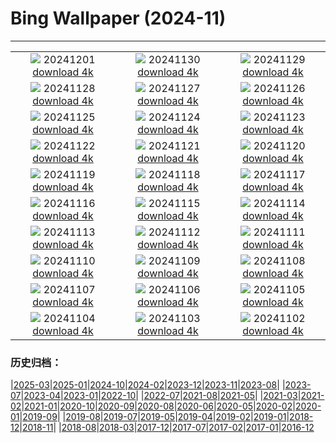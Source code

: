 # Bing Wallpaper (2024-11)
**************
| | | |
| :----: | :----: | :----: |
| ![](https://www.bing.com/th?id=OHR.IcebergsAntarctica_EN-IN1897026898_1920x1080.jpg) 20241201 [download 4k](https://www.bing.com/th?id=OHR.IcebergsAntarctica_EN-IN1897026898_UHD.jpg) | ![](https://www.bing.com/th?id=OHR.RhinosKenya_EN-IN6639992420_1920x1080.jpg) 20241130 [download 4k](https://www.bing.com/th?id=OHR.RhinosKenya_EN-IN6639992420_UHD.jpg) | ![](https://www.bing.com/th?id=OHR.MtStMichel_EN-IN3221435828_1920x1080.jpg) 20241129 [download 4k](https://www.bing.com/th?id=OHR.MtStMichel_EN-IN3221435828_UHD.jpg) |
| ![](https://www.bing.com/th?id=OHR.MurdeshwarTemple_EN-IN3830652229_1920x1080.jpg) 20241128 [download 4k](https://www.bing.com/th?id=OHR.MurdeshwarTemple_EN-IN3830652229_UHD.jpg) | ![](https://www.bing.com/th?id=OHR.SemoisRiver_EN-IN2471885756_1920x1080.jpg) 20241127 [download 4k](https://www.bing.com/th?id=OHR.SemoisRiver_EN-IN2471885756_UHD.jpg) | ![](https://www.bing.com/th?id=OHR.ConstitutionDay_EN-IN3100148262_1920x1080.jpg) 20241126 [download 4k](https://www.bing.com/th?id=OHR.ConstitutionDay_EN-IN3100148262_UHD.jpg) |
| ![](https://www.bing.com/th?id=OHR.AmboseliGiraffes_EN-IN2702242576_1920x1080.jpg) 20241125 [download 4k](https://www.bing.com/th?id=OHR.AmboseliGiraffes_EN-IN2702242576_UHD.jpg) | ![](https://www.bing.com/th?id=OHR.SonomaCoast_EN-IN1867491074_1920x1080.jpg) 20241124 [download 4k](https://www.bing.com/th?id=OHR.SonomaCoast_EN-IN1867491074_UHD.jpg) | ![](https://www.bing.com/th?id=OHR.FibonacciAloe_EN-IN9508407386_1920x1080.jpg) 20241123 [download 4k](https://www.bing.com/th?id=OHR.FibonacciAloe_EN-IN9508407386_UHD.jpg) |
| ![](https://www.bing.com/th?id=OHR.ZafraCastle_EN-IN7242103758_1920x1080.jpg) 20241122 [download 4k](https://www.bing.com/th?id=OHR.ZafraCastle_EN-IN7242103758_UHD.jpg) | ![](https://www.bing.com/th?id=OHR.LionCubs_EN-IN6903529152_1920x1080.jpg) 20241121 [download 4k](https://www.bing.com/th?id=OHR.LionCubs_EN-IN6903529152_UHD.jpg) | ![](https://www.bing.com/th?id=OHR.TrulliGrove_EN-IN6379040036_1920x1080.jpg) 20241120 [download 4k](https://www.bing.com/th?id=OHR.TrulliGrove_EN-IN6379040036_UHD.jpg) |
| ![](https://www.bing.com/th?id=OHR.TasmansArch_EN-IN6029485722_1920x1080.jpg) 20241119 [download 4k](https://www.bing.com/th?id=OHR.TasmansArch_EN-IN6029485722_UHD.jpg) | ![](https://www.bing.com/th?id=OHR.PorthcawlLighthouse_EN-IN5797196395_1920x1080.jpg) 20241118 [download 4k](https://www.bing.com/th?id=OHR.PorthcawlLighthouse_EN-IN5797196395_UHD.jpg) | ![](https://www.bing.com/th?id=OHR.RedStag_EN-IN5545228267_1920x1080.jpg) 20241117 [download 4k](https://www.bing.com/th?id=OHR.RedStag_EN-IN5545228267_UHD.jpg) |
| ![](https://www.bing.com/th?id=OHR.FrieslandNetherlands_EN-IN5299828357_1920x1080.jpg) 20241116 [download 4k](https://www.bing.com/th?id=OHR.FrieslandNetherlands_EN-IN5299828357_UHD.jpg) | ![](https://www.bing.com/th?id=OHR.YiPengLanterns_EN-IN5031761378_1920x1080.jpg) 20241115 [download 4k](https://www.bing.com/th?id=OHR.YiPengLanterns_EN-IN5031761378_UHD.jpg) | ![](https://www.bing.com/th?id=OHR.ManarolaItaly_EN-IN1899501021_1920x1080.jpg) 20241114 [download 4k](https://www.bing.com/th?id=OHR.ManarolaItaly_EN-IN1899501021_UHD.jpg) |
| ![](https://www.bing.com/th?id=OHR.KelpForest_EN-IN9809129785_1920x1080.jpg) 20241113 [download 4k](https://www.bing.com/th?id=OHR.KelpForest_EN-IN9809129785_UHD.jpg) | ![](https://www.bing.com/th?id=OHR.VineyardsBlackForestFall_EN-IN7604889650_1920x1080.jpg) 20241112 [download 4k](https://www.bing.com/th?id=OHR.VineyardsBlackForestFall_EN-IN7604889650_UHD.jpg) | ![](https://www.bing.com/th?id=OHR.Banff24_EN-IN9205670476_1920x1080.jpg) 20241111 [download 4k](https://www.bing.com/th?id=OHR.Banff24_EN-IN9205670476_UHD.jpg) |
| ![](https://www.bing.com/th?id=OHR.YucatanFlamingos_EN-IN8899301061_1920x1080.jpg) 20241110 [download 4k](https://www.bing.com/th?id=OHR.YucatanFlamingos_EN-IN8899301061_UHD.jpg) | ![](https://www.bing.com/th?id=OHR.MoroccoMilkyWay_EN-IN8452456680_1920x1080.jpg) 20241109 [download 4k](https://www.bing.com/th?id=OHR.MoroccoMilkyWay_EN-IN8452456680_UHD.jpg) | ![](https://www.bing.com/th?id=OHR.GlacialRivers_EN-IN8184240040_1920x1080.jpg) 20241108 [download 4k](https://www.bing.com/th?id=OHR.GlacialRivers_EN-IN8184240040_UHD.jpg) |
| ![](https://www.bing.com/th?id=OHR.CanadaWolves_EN-IN6734242410_1920x1080.jpg) 20241107 [download 4k](https://www.bing.com/th?id=OHR.CanadaWolves_EN-IN6734242410_UHD.jpg) | ![](https://www.bing.com/th?id=OHR.ShiShiBeach_EN-IN6380183906_1920x1080.jpg) 20241106 [download 4k](https://www.bing.com/th?id=OHR.ShiShiBeach_EN-IN6380183906_UHD.jpg) | ![](https://www.bing.com/th?id=OHR.AdinathTemple_EN-IN6085140917_1920x1080.jpg) 20241105 [download 4k](https://www.bing.com/th?id=OHR.AdinathTemple_EN-IN6085140917_UHD.jpg) |
| ![](https://www.bing.com/th?id=OHR.CumbriaAutumn_EN-IN5406739257_1920x1080.jpg) 20241104 [download 4k](https://www.bing.com/th?id=OHR.CumbriaAutumn_EN-IN5406739257_UHD.jpg) | ![](https://www.bing.com/th?id=OHR.YucatanBiosphere_EN-IN2120875248_1920x1080.jpg) 20241103 [download 4k](https://www.bing.com/th?id=OHR.YucatanBiosphere_EN-IN2120875248_UHD.jpg) | ![](https://www.bing.com/th?id=OHR.BisonYellowstone_EN-IN4855239793_1920x1080.jpg) 20241102 [download 4k](https://www.bing.com/th?id=OHR.BisonYellowstone_EN-IN4855239793_UHD.jpg) |

### 历史归档：

|[2025-03](bing/2025-03/2025-03.md)|[2025-01](bing/2025-01/2025-01.md)|[2024-10](bing/2024-10/2024-10.md)|[2024-02](bing/2024-02/2024-02.md)|[2023-12](bing/2023-12/2023-12.md)|[2023-11](bing/2023-11/2023-11.md)|[2023-08](bing/2023-08/2023-08.md)|
|[2023-07](bing/2023-07/2023-07.md)|[2023-04](bing/2023-04/2023-04.md)|[2023-01](bing/2023-01/2023-01.md)|[2022-10](bing/2022-10/2022-10.md)|
|[2022-07](bing/2022-07/2022-07.md)|[2021-08](bing/2021-08/2021-08.md)|[2021-05](bing/2021-05/2021-05.md)|
|[2021-03](bing/2021-03/2021-03.md)|[2021-02](bing/2021-02/2021-02.md)|[2021-01](bing/2021-01/2021-01.md)|[2020-10](bing/2020-10/2020-10.md)|[2020-09](bing/2020-09/2020-09.md)|[2020-08](bing/2020-08/2020-08.md)|[2020-06](bing/2020-06/2020-06.md)|[2020-05](bing/2020-05/2020-05.md)|[2020-02](bing/2020-02/2020-02.md)|[2020-01](bing/2020-01/2020-01.md)|[2019-09](bing/2019-09/2019-09.md)|
|[2019-08](bing/2019-08/2019-08.md)|[2019-07](bing/2019-07/2019-07.md)|[2019-05](bing/2019-05/2019-05.md)|[2019-04](bing/2019-04/2019-04.md)|[2019-02](bing/2019-02/2019-02.md)|[2019-01](bing/2019-01/2019-01.md)|[2018-12](bing/2018-12/2018-12.md)|[2018-11](bing/2018-11/2018-11.md)|
|[2018-08](bing/2018-08/2018-08.md)|[2018-03](bing/2018-03/2018-03.md)|[2017-12](bing/2017-12/2017-12.md)|[2017-07](bing/2017-07/2017-07.md)|[2017-02](bing/2017-02/2017-02.md)|[2017-01](bing/2017-01/2017-01.md)|[2016-12](bing/2016-12/2016-12.md)